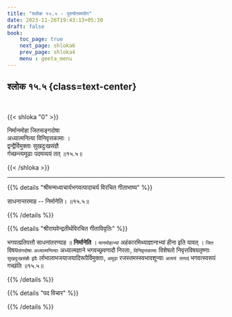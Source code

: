 ```yaml
---
title: "श्लोक १५.५ - पुरुषोत्तमयोग"
date: 2023-11-26T19:43:13+05:30
draft: false
book:
    toc_page: true
    next_page: shloka6
    prev_page: shloka4
    menu : geeta_menu
---
```




## श्लोक १५.५ {class=text-center}

<br/>

{{< shloka  "0"  >}}

निर्मानमोहा जितसङ्गदोषा  
अध्यात्मनित्या विनिवृत्तकामाः ।  
द्वन्द्वैर्विमुक्ताः सुखदुःखसंज्ञै  
र्गच्छन्त्यमूढाः पदमव्ययं तत् ॥१५.५॥

{{< /shloka >}}

---


{{% details "श्रीमन्मध्वाचार्यभगवत्पादाचर्य विरचित  गीताभाष्य" %}}

साधनान्तरमाह -- निर्मानेति। ॥१५.५॥

{{% /details %}}



{{% details "श्रीराघवेन्द्रतीर्थविरचित गीताविवृतिः" %}}

भगवत्प्रतिपत्तौ साधनांतरण्याह ॥ **निर्मानेति** । 
`मानमोहाभ्यां` अहंकारमिथ्याज्ञानाभ्यां हीना इति यावत् ।
`जित` विषय`संगदोषाः` `अध्यात्मनित्याः` अध्यात्मज्ञाने 
भगवच्छ्रवणादौ निरताः, `विनिवृत्तकामाः` विशेषतो 
निवृत्तविषयतृष्णाः `सुखदुःखसंज्ञैः` 
`द्वंदैः` र्लाभालाभजयाजयादिरूपैर्विमुक्ताः, `अमूढा`
रजस्तमस्स्वभावशून्याः `अव्ययं तत्पदं` भगवत्स्वरूपं 
गच्छंति ॥१५.५॥

{{% /details %}}



{{% details "पद विचार" %}}


{{% /details %}}
